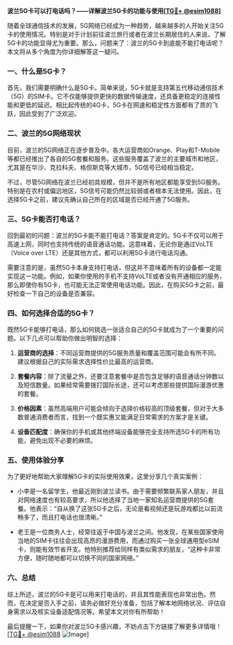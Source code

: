 **波兰5G卡可以打电话吗？——详解波兰5G卡的功能与使用[[TG💪+ @esim1088](https://t.me/s/esim1088)]**

随着全球通信技术的发展，5G网络已经成为一种趋势，越来越多的人开始关注5G卡的使用情况。特别是对于计划前往波兰旅行或者在波兰长期居住的人来说，了解5G卡的功能显得尤为重要。那么，问题来了：波兰的5G卡到底能不能打电话呢？本文将从多个角度为你详细解答这一疑问。

### 一、什么是5G卡？

首先，我们需要明确什么是5G卡。简单来说，5G卡就是支持第五代移动通信技术（5G）的SIM卡。它不仅能够提供更快的数据传输速度，还具备更稳定的连接性能和更低的延迟。相比起传统的4G卡，5G卡在网速和稳定性方面都有了质的飞跃，因此受到了广泛欢迎。

### 二、波兰的5G网络现状

目前，波兰的5G网络正在逐步普及中。各大运营商如Orange、Play和T-Mobile等都已经推出了各自的5G套餐和服务。这些服务覆盖了波兰的主要城市和地区，尤其是在华沙、克拉科夫、格但斯克等大城市，5G信号已经相当稳定。

不过，尽管5G网络在波兰已经初具规模，但并不是所有地区都能享受到5G服务。特别是在农村或偏远地区，5G信号可能仍然比较弱或者根本无法使用。因此，在选择5G卡之前，建议先确认自己所在的区域是否已经开通了5G服务。

### 三、5G卡能否打电话？

回到最初的问题：波兰的5G卡能不能打电话？答案是肯定的。5G卡不仅可以用于高速上网，同时也支持传统的语音通话功能。这意味着，无论你是通过VoLTE（Voice over LTE）还是其他方式，都可以利用5G卡进行电话沟通。

需要注意的是，虽然5G卡本身支持打电话，但这并不意味着所有的设备都一定能实现这一功能。例如，如果你使用的手机不支持VoLTE或者没有开通相应的服务，那么即使你有5G卡，也可能无法正常使用电话功能。因此，在购买5G卡之前，最好检查一下自己的设备是否兼容。

### 四、如何选择合适的5G卡？

既然5G卡能够打电话，那么如何挑选一张适合自己的5G卡就成为了一个重要的问题。以下几点可以帮助你做出明智的选择：

1. **运营商的选择**：不同运营商提供的5G服务质量和覆盖范围可能会有所不同。建议根据自己的实际需求选择性价比最高的运营商。
   
2. **套餐内容**：除了流量之外，还要注意套餐中是否包含足够的语音通话分钟数以及短信数量。如果经常需要拨打国际长途，还可以考虑那些提供国际漫游优惠的套餐。

3. **价格因素**：虽然高端用户可能会倾向于选择价格较高的顶级套餐，但对于大多数普通消费者而言，找到一个既实惠又能满足日常需求的方案才是关键。

4. **设备匹配度**：确保你的手机或其他终端设备能够完全支持所选5G卡的所有功能，避免出现不必要的麻烦。

### 五、使用体验分享

为了更好地帮助大家理解5G卡的实际使用效果，这里分享几个真实案例：

- 小李是一名留学生，他最近刚到波兰读书。由于需要频繁联系家人朋友，并且对网络速度也有较高要求，所以他选择了当地一家知名运营商提供的5G套餐。他表示：“自从换了这张5G卡之后，无论是看视频还是玩游戏都比以前流畅多了，而且打电话也很清晰。”

- 老王是一位商务人士，经常往返于中国与波兰之间。他发现，在某些国家使用当地的SIM卡往往会出现高昂的漫游费用，而通过购买一张全球通用型eSIM卡，则能有效节省开支。他特别推荐给同样有类似需求的朋友，“这种卡非常方便，随时随地都可以切换不同的国家网络。”

### 六、总结

综上所述，波兰的5G卡是可以用来打电话的，并且其性能表现也非常出色。然而，在决定是否入手之前，请务必做好充分准备，包括了解本地网络状况、评估自身需求以及核实设备适配情况等。希望本文对你有所帮助！

最后提醒一下，如果你对波兰5G卡感兴趣，不妨点击下方链接了解更多详情哦！[[TG💪+ @esim1088](https://t.me/s/esim1088) ![Image](https://i.postimg.cc/4NQfJmqS/Snipaste-2025-05-13-00-14-12.png)]